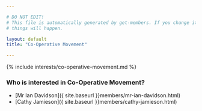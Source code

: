 ```yaml
---

# DO NOT EDIT!
# This file is automatically generated by get-members. If you change it, bad
# things will happen.

layout: default
title: "Co-Operative Movement"

---
```


{% include interests/co-operative-movement.md %}

### Who is interested in Co-Operative Movement?


* [Mr Ian Davidson]({ site.baseurl }}members/mr-ian-davidson.html)
* [Cathy Jamieson]({ site.baseurl }}members/cathy-jamieson.html)
